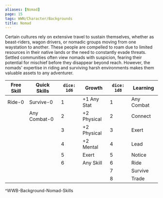```yaml
---
aliases: [Nomad]
page: 15
tags: WWN/Character/Backgrounds
title: Nomad
---
```


Certain cultures rely on extensive travel to sustain themselves, whether as beast-riders, wagon drivers, or nomadic groups moving from one waystation to another. These people are compelled to roam due to limited resources in their native lands or the need to constantly evade threats. Settled communities often view nomads with suspicion, fearing their potential for mischief before they disappear beyond reach. However, the nomads' expertise in riding and surviving harsh environments makes them valuable assets to any adventurer.

| Free Skill | Quick Skills | `dice: 1d6` | Growth      | `dice: 1d8` | Learning   |
|------------|--------------|-------------|-------------|-------------|------------|
| Ride-0     | Survive-0    | 1           | +1 Any Stat | 1           | Any Combat |
|            | Any Combat-0 | 2           | +2 Physical | 2           | Connect    |
|            |              | 3           | +2 Physical | 3           | Exert      |
|            |              | 4           | +2 Mental   | 4           | Lead       |
|            |              | 5           | Exert       | 5           | Notice     |
|            |              | 6           | Any Skill   | 6           | Ride       |
|            |              |             |             | 7           | Survive    |
|            |              |             |             | 8           | Trade      |
^WWB-Background-Nomad-Skills
